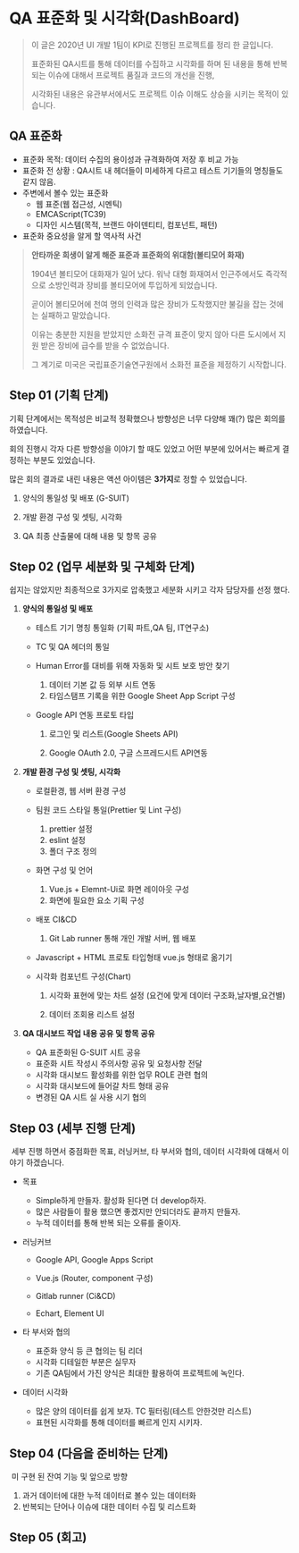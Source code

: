 # QA 표준화 및 시각화(DashBoard)



> 이 글은 2020년 UI 개발 1팀이 KPI로 진행된 프로젝트를 정리 한 글입니다.
>
> 표준화된 QA시트를 통해 데이터를 수집하고 시각화를 하며 된 내용을 통해 반복되는 이슈에 대해서 프로젝트 품질과 코드의 개선을 진행,
>
> 시각화된 내용은 유관부서에서도 프로젝트 이슈 이해도 상승을 시키는 목적이 있습니다.







## QA 표준화

- 표준화 목적: 데이터 수집의 용이성과 규격화하여 저장 후 비교 가능
- 표준화 전 상황 : QA시트 내 헤더들이 미세하게 다르고 테스트 기기들의 명칭들도 같지 않음.
- 주변에서 볼수 있는 표준화
  - 웹 표준(웹 접근성, 시멘틱)
  - EMCAScript(TC39)
  - 디자인 시스템(목적, 브랜드 아이덴티티, 컴포넌트, 패턴) 
- 표준화 중요성을 알게 할 역사적 사건



> **안타까운 희생이 알게 해준 표준과 표준화의 위대함(볼티모어 화재)**
>
> 1904년 볼티모어 대화재가 일어 났다. 워낙 대형 화재여서 인근주에서도 즉각적으로 소방인력과 장비를 볼티모어에 투입하게 되었습니다.
>
> 곧이어 볼티모어에 천여 명의 인력과 많은 장비가 도착했지만 불길을 잡는 것에는 실패하고 말았습니다.
>
> 이유는 충분한 지원을 받았지만 소화전 규격 표준이 맞지 않아 다른 도시에서 지원 받은 장비에 급수를 받을 수 없었습니다.
>
> 그 계기로 미국은 국립표준기술연구원에서 소화전 표준을 제정하기 시작합니다.











## Step 01 (기획 단계)

기획 단계에서는 목적성은 비교적 정확했으나 방향성은 너무 다양해 꽤(?) 많은 회의를 하였습니다.

회의 진행시 각자 다른 방향성을 이야기 할 때도 있었고 어떤 부분에 있어서는 빠르게 결정하는 부분도 있었습니다.

많은 회의 결과로 내린 내용은 액션 아이템은 **3가지**로 정할 수 있었습니다.

1. 양식의 통일성 및 배포 (G-SUIT)

2. 개발 환경 구성 및 셋팅, 시각화

3. QA 최종 산출물에 대해 내용 및 항목 공유

   

   
   
   
   
   

## Step 02 (업무 세분화 및 구체화 단계)

쉽지는 않았지만 최종적으로 3가지로 압축했고 세분화 시키고 각자 담당자를 선정 했다.



1. **양식의 통일성 및 배포**

   - 테스트 기기 명칭 통일화 (기획 파트,QA 팀, IT연구소) 

   - TC 및 QA 헤더의 통일

   - Human Error를 대비를 위해 자동화 및 시트 보호 방안 찾기

     1. 데이터 기본 값 등 외부 시트 연동
     2. 타임스탬프 기록을 위한 Google Sheet App Script 구성

   - Google API 연동 프로토 타입

     1. 로그인 및 리스트(Google Sheets API)

     2. Google OAuth 2.0, 구글 스프레드시트 API연동

        

2. **개발 환경 구성 및 셋팅, 시각화**

   - 로컬환경, 웹 서버 환경 구성

   - 팀원 코드 스타일 통일(Prettier 및 Lint 구성)

     1. prettier 설정
     2. eslint 설정
     3. 폴더 구조 정의

   - 화면 구성 및 언어

     1. Vue.js + Elemnt-Ui로 화면 레이아웃 구성
     2. 화면에 필요한 요소 기획 구성

   - 배포 CI&CD

     1. Git Lab runner 통해 개인 개발 서버,  웹 배포

   - Javascript + HTML 프로토 타입형태 vue.js 형태로 옮기기

   - 시각화 컴포넌트 구성(Chart)

     1. 시각화 표현에 맞는 차트 설정 (요건에 맞게 데이터 구조화,날자별,요건별)

     2. 데이터 조회용 리스트 설정

        

3. **QA 대시보드 작업 내용 공유 및 항목 공유**
   - QA 표준화된 G-SUIT 시트 공유
   - 표준화 시트 작성시 주의사항 공유 및 요청사항 전달
   - 시각화 대시보드 활성화를 위한 업무 ROLE 관련 협의
   - 시각화 대시보드에 들어갈 차트 형태 공유
   - 변경된 QA 시트 실 사용 시기 협의







## Step 03 (세부 진행 단계)

​	세부 진행 하면서 중점화한 목표, 러닝커브, 타 부서와 협의, 데이터 시각화에 대해서 이야기 하겠습니다.

- 목표

  - Simple하게 만들자. 활성화 된다면 더 develop하자.
  - 많은 사람들이 활용 했으면 좋겠지만 안되더라도 끝까지 만들자.
  - 누적 데이터를 통해 반복 되는 오류를 줄이자.

  

- 러닝커브

  - Google API, Google Apps Script

  - Vue.js (Router, component 구성)

  - Gitlab runner (Ci&CD)

  - Echart, Element UI

    

- 타 부서와 협의

  - 표준화 양식 등 큰 협의는 팀 리더
  - 시각화 디테일한 부분은 실무자
  - 기존 QA팀에서 가진 양식은 최대한 활용하여 프로젝트에 녹인다.

  

- 데이터 시각화

  - 많은 양의 데이터를 쉽게 보자. TC 필터링(테스트 안한것만 리스트)
  - 표현된 시각화를 통해 데이터를 빠르게 인지 시키자.







## Step 04 (다음을 준비하는 단계)

​	미 구현 된 잔여 기능 및 앞으로 방향

1.  과거 데이터에 대한 누적 데이터로 볼수 있는 데이터화
2.  반복되는 단어나 이슈에 대한 데이터 수집 및 리스트화









## Step 05 (회고)

​	